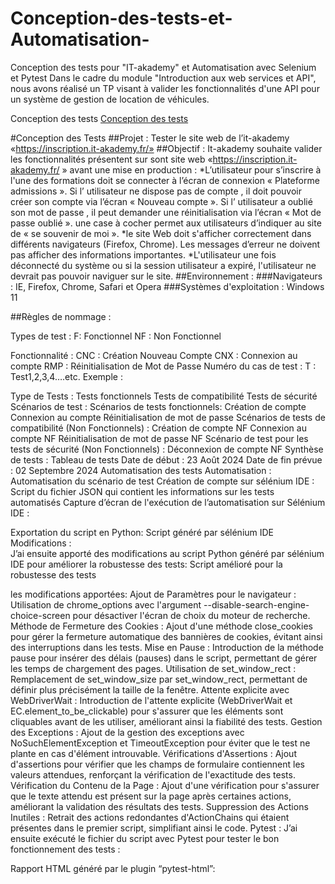 # Conception-des-tests-et-Automatisation-
Conception des tests pour "IT-akademy" et Automatisation avec Selenium et Pytest
Dans le cadre du module "Introduction aux web services et API", nous avons réalisé un TP visant à valider les fonctionnalités d'une API pour un système de gestion de location de véhicules. 

Conception des tests 
[Conception des tests](https://docs.google.com/document/d/1o1g3CfSvPM0GjFFmtMKfW6YT3fQpt8lLYnLovWd1pS8/edit)

#Conception des Tests 
##Projet :  Tester le site web de l’it-akademy «https://inscription.it-akademy.fr/»
##Objectif :  It-akademy souhaite valider les fonctionnalités présentent sur sont site web «https://inscription.it-akademy.fr/ » avant une mise en production : 
*L’utilisateur pour s’inscrire à l'une des formations doit se connecter à l’écran de connexion « Plateforme admissions ». Si l’ utilisateur ne dispose pas de compte , il doit pouvoir créer son compte via l’écran « Nouveau compte ». Si l’ utilisateur a oublié son mot de passe , il peut demander une réinitialisation via l’écran « Mot de passe oublié ». une case à cocher permet aux utilisateurs d’indiquer au site de « se souvenir de moi ».
 *le site Web doit s'afficher correctement dans différents navigateurs (Firefox, Chrome). Les messages d’erreur ne doivent pas afficher des informations importantes. 
*L'utilisateur une fois déconnecté du système ou si la session utilisateur a expiré, l'utilisateur ne devrait pas pouvoir naviguer sur le site.
##Environnement :
###Navigateurs : IE, Firefox, Chrome, Safari et Opera
###Systèmes d'exploitation : Windows 11

##Règles de nommage :

Types de test : 
F:  Fonctionnel
NF : Non Fonctionnel

Fonctionnalité :
CNC : Création Nouveau Compte
CNX : Connexion au compte 
RMP : Réinitialisation de Mot de Passe 
Numéro du cas de test : 
T : Test1,2,3,4….etc. 
Exemple : 
 
Type de Tests :
Tests fonctionnels
Tests de compatibilité
Tests de sécurité
Scénarios de test :
Scénarios de tests fonctionnels:
Création de compte 
Connexion au compte
Réinitialisation de mot de passe 
Scénarios de tests de compatibilité (Non Fonctionnels) : 
Création de compte NF
Connexion au compte NF
Réinitialisation de mot de passe NF
Scénario de test pour les tests de sécurité  (Non Fonctionnels) :
Déconnexion de compte NF
Synthèse de tests  :
Tableau de tests 
Date de début : 23 Août 2024 Date de fin prévue : 02 Septembre 2024
Automatisation des tests 
Automatisation : 
Automatisation du scénario de test Création de compte sur sélénium IDE   :
Script du fichier JSON  qui contient les informations sur les tests automatisés
Capture d’écran de l'exécution de l’automatisation sur Sélénium IDE : 
    

Exportation du script en Python:
Script généré par sélénium IDE
Modifications :  
J’ai ensuite apporté des modifications au script Python généré par sélénium IDE pour améliorer la robustesse des tests: 
Script amélioré pour la robustesse des tests 


les modifications apportées: 
Ajout de Paramètres pour le navigateur : Utilisation de chrome_options avec l'argument --disable-search-engine-choice-screen pour désactiver l'écran de choix du moteur de recherche.
Méthode de Fermeture des Cookies : Ajout d'une méthode close_cookies pour gérer la fermeture automatique des bannières de cookies, évitant ainsi des interruptions dans les tests.
Mise en Pause : Introduction de la méthode pause pour insérer des délais (pauses) dans le script, permettant de gérer les temps de chargement des pages.
Utilisation de set_window_rect : Remplacement de set_window_size par set_window_rect, permettant de définir plus précisément la taille de la fenêtre.
Attente explicite avec WebDriverWait : Introduction de l'attente explicite (WebDriverWait et EC.element_to_be_clickable) pour s'assurer que les éléments sont cliquables avant de les utiliser, améliorant ainsi la fiabilité des tests.
Gestion des Exceptions : Ajout de la gestion des exceptions avec NoSuchElementException et TimeoutException pour éviter que le test ne plante en cas d'élément introuvable.
Vérifications d'Assertions : Ajout d'assertions pour vérifier que les champs de formulaire contiennent les valeurs attendues, renforçant la vérification de l'exactitude des tests.
Vérification du Contenu de la Page : Ajout d'une vérification pour s'assurer que le texte attendu est présent sur la page après certaines actions, améliorant la validation des résultats des tests.
Suppression des Actions Inutiles : Retrait des actions redondantes d'ActionChains qui étaient présentes dans le premier script, simplifiant ainsi le code.
Pytest : 
J’ai ensuite exécuté le fichier du script avec Pytest pour tester le bon fonctionnement des tests : 


Rapport HTML généré par le plugin “pytest-html”:


